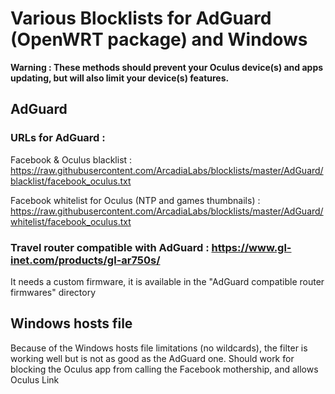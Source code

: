# Various Blocklists for AdGuard (OpenWRT package) and Windows

**Warning : These methods should prevent your Oculus device(s) and apps updating, but will also limit your device(s) features.**

## AdGuard

### URLs for AdGuard :

Facebook & Oculus blacklist : https://raw.githubusercontent.com/ArcadiaLabs/blocklists/master/AdGuard/blacklist/facebook_oculus.txt

Facebook whitelist for Oculus (NTP and games thumbnails) : https://raw.githubusercontent.com/ArcadiaLabs/blocklists/master/AdGuard/whitelist/facebook_oculus.txt

### Travel router compatible with AdGuard : https://www.gl-inet.com/products/gl-ar750s/

It needs a custom firmware, it is available in the "AdGuard compatible router firmwares" directory

## Windows hosts file

Because of the Windows hosts file limitations (no wildcards), the filter is working well but is not as good as the AdGuard one. Should work for blocking the Oculus app from calling the Facebook mothership, and allows Oculus Link

